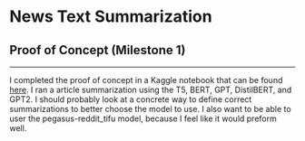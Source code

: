 # News Text Summarization


## Proof of Concept (Milestone 1)
---
I completed the proof of concept in a Kaggle notebook that can be found [here](https://www.kaggle.com/thomaslazarus/summarization-comparison). I ran a article summarization using the T5, BERT, GPT, DistilBERT, and GPT2. I should probably look at a concrete way to define correct summarizations to better choose the model to use. I also want to be able to user the pegasus-reddit_tifu model, because I feel like it would preform well. 
